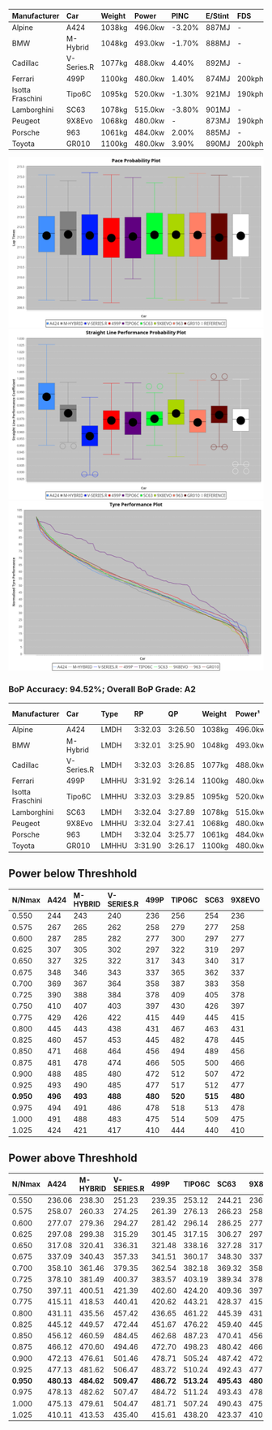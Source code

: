 | Manufacturer     | Car        | Weight | Power   | PINC    | E/Stint | FDS     |
|:-|:-|:-|:-|:-|:-|:-|
| Alpine           | A424       | 1038kg | 496.0kw | -3.20%  | 887MJ   |    -    |
| BMW              | M-Hybrid   | 1048kg | 493.0kw | -1.70%  | 888MJ   |    -    |
| Cadillac         | V-Series.R | 1077kg | 488.0kw | 4.40%   | 892MJ   |    -    |
| Ferrari          | 499P       | 1100kg | 480.0kw | 1.40%   | 874MJ   | 200kph  |
| Isotta Fraschini | Tipo6C     | 1095kg | 520.0kw | -1.30%  | 921MJ   | 190kph  |
| Lamborghini      | SC63       | 1078kg | 515.0kw | -3.80%  | 901MJ   |    -    |
| Peugeot          | 9X8Evo     | 1068kg | 480.0kw |    -    | 873MJ   | 190kph  |
| Porsche          | 963        | 1061kg | 484.0kw | 2.00%   | 885MJ   |    -    |
| Toyota           | GR010      | 1100kg | 480.0kw | 3.90%   | 890MJ   | 200kph  |

![PACECHART](./IMG/AUTO.png)
![STRAIGHTLINEPERFORMANCECHART](./IMG/AUTO_sp.png)
![TYREPERFORMANCECHART](./IMG/AUTO_tw.png)

### BoP Accuracy: 94.52%; Overall BoP Grade: A2
| Manufacturer     | Car        | Type  | RP      | QP      | Weight | Power¹  | Threshhold | PINC    | Power²   | E/Stint | AVG Vmax  | FDS     | RDLC | L/Stint | BOP-Grade | Model Accuracy | Model Points | Match%  | SimDiff |
|:-|:-|:-|:-|:-|:-|:-|:-|:-|:-|:-|:-|:-|:-|:-|:-|:-|:-|:-|:-|
| Alpine           | A424       | LMDH  | 3:32.03 | 3:26.50 | 1038kg | 496.0kw | 250.0kph   | -3.20%  | 480.10kw |  887MJ  | 329.32kph |    -    | 1.01 | 12      | ~A1       | 99.61%         | 762          | 98.15%  | #       |
| BMW              | M-Hybrid   | LMDH  | 3:32.01 | 3:25.90 | 1048kg | 493.0kw | 250.0kph   | -1.70%  | 484.60kw |  888MJ  | 326.77kph |    -    | 1.01 | 12      | ~A1       | 100.00%        | 1826         | 97.40%  | #       |
| Cadillac         | V-Series.R | LMDH  | 3:32.03 | 3:26.85 | 1077kg | 488.0kw | 250.0kph   | 4.40%   | 509.50kw |  892MJ  | 324.13kph |    -    | 0.99 | 12      | ~A1       | 99.00%         | 3184         | 100.00% | ±0.23s  |
| Ferrari          | 499P       | LMHHU | 3:31.92 | 3:26.14 | 1100kg | 480.0kw | 250.0kph   | 1.40%   | 486.70kw |  874MJ  | 322.75kph | 200kph  | 1.00 | 12      | ~A1       | 98.07%         | 3550         | 100.00% | ±0.04s  |
| Isotta Fraschini | Tipo6C     | LMHHU | 3:32.03 | 3:29.85 | 1095kg | 520.0kw | 250.0kph   | -1.30%  | 513.20kw |  921MJ  | 326.59kph | 190kph  | 1.01 | 12      | +D1       | 96.81%         | 91           | 65.72%  | #       |
| Lamborghini      | SC63       | LMDH  | 3:32.04 | 3:27.89 | 1078kg | 515.0kw | 250.0kph   | -3.80%  | 495.40kw |  901MJ  | 325.92kph |    -    | 1.01 | 12      | ~A1       | 100.00%        | 529          | 96.22%  | #       |
| Peugeot          | 9X8Evo     | LMHHU | 3:32.04 | 3:27.41 | 1068kg | 480.0kw | 250.0kph   |    -    | 480.00kw |  873MJ  | 324.89kph | 190kph  | 0.99 | 12      | +A2       | 99.21%         | 377          | 93.64%  | #       |
| Porsche          | 963        | LMDH  | 3:32.04 | 3:25.77 | 1061kg | 484.0kw | 250.0kph   | 2.00%   | 493.70kw |  885MJ  | 325.43kph |    -    | 1.00 | 12      | ~A1       | 99.96%         | 10176        | 100.00% | ±0.11s  |
| Toyota           | GR010      | LMHHU | 3:31.90 | 3:26.17 | 1100kg | 480.0kw | 250.0kph   | 3.90%   | 498.70kw |  890MJ  | 324.19kph | 200kph  | 0.99 | 12      | ~A1       | 99.95%         | 5509         | 99.51%  | ±0.15s  |

## Power below Threshhold
| N/Nmax    | A424    | M-HYBRID | V-SERIES.R | 499P    | TIPO6C  | SC63    | 9X8EVO  | 963     | GR010   |
|:-|:-|:-|:-|:-|:-|:-|:-|:-|:-|
|  0.550    |  244    |  243     |  240       |  236    |  256    |  254    |  236    |  238    |  236    |
|  0.575    |  267    |  265     |  262       |  258    |  279    |  277    |  258    |  260    |  258    |
|  0.600    |  287    |  285     |  282       |  277    |  300    |  297    |  277    |  279    |  277    |
|  0.625    |  307    |  305     |  302       |  297    |  322    |  319    |  297    |  299    |  297    |
|  0.650    |  327    |  325     |  322       |  317    |  343    |  340    |  317    |  320    |  317    |
|  0.675    |  348    |  346     |  343       |  337    |  365    |  362    |  337    |  340    |  337    |
|  0.700    |  369    |  367     |  364       |  358    |  387    |  383    |  358    |  361    |  358    |
|  0.725    |  390    |  388     |  384       |  378    |  409    |  405    |  378    |  381    |  378    |
|  0.750    |  410    |  407     |  403       |  397    |  430    |  426    |  397    |  400    |  397    |
|  0.775    |  429    |  426     |  422       |  415    |  449    |  445    |  415    |  418    |  415    |
|  0.800    |  445    |  443     |  438       |  431    |  467    |  463    |  431    |  435    |  431    |
|  0.825    |  460    |  457     |  453       |  445    |  482    |  478    |  445    |  449    |  445    |
|  0.850    |  471    |  468     |  464       |  456    |  494    |  489    |  456    |  460    |  456    |
|  0.875    |  481    |  478     |  474       |  466    |  505    |  500    |  466    |  470    |  466    |
|  0.900    |  488    |  485     |  480       |  472    |  512    |  507    |  472    |  476    |  472    |
|  0.925    |  493    |  490     |  485       |  477    |  517    |  512    |  477    |  481    |  477    |
| **0.950** | **496** | **493**  | **488**    | **480** | **520** | **515** | **480** | **484** | **480** |
|  0.975    |  494    |  491     |  486       |  478    |  518    |  513    |  478    |  482    |  478    |
|  1.000    |  491    |  488     |  483       |  475    |  514    |  509    |  475    |  479    |  475    |
|  1.025    |  424    |  421     |  417       |  410    |  444    |  440    |  410    |  413    |  410    |

## Power above Threshhold
| N/Nmax    | A424       | M-HYBRID   | V-SERIES.R | 499P       | TIPO6C     | SC63       | 9X8EVO  | 963        | GR010      |
|:-|:-|:-|:-|:-|:-|:-|:-|:-|:-|
|  0.550    |  236.06    |  238.30    |  251.23    |  239.35    |  253.12    |  244.21    |  236    |  243.34    |  245.35    |
|  0.575    |  258.07    |  260.33    |  274.25    |  261.39    |  276.13    |  266.23    |  258    |  265.37    |  268.39    |
|  0.600    |  277.07    |  279.36    |  294.27    |  281.42    |  296.14    |  286.25    |  277    |  285.39    |  288.42    |
|  0.625    |  297.08    |  299.38    |  315.29    |  301.45    |  317.15    |  306.27    |  297    |  305.42    |  308.45    |
|  0.650    |  317.08    |  320.41    |  336.31    |  321.48    |  338.16    |  327.28    |  317    |  325.45    |  329.48    |
|  0.675    |  337.09    |  340.43    |  357.33    |  341.51    |  360.17    |  348.30    |  337    |  346.48    |  350.51    |
|  0.700    |  358.10    |  361.46    |  379.35    |  362.54    |  382.18    |  369.32    |  358    |  367.51    |  371.54    |
|  0.725    |  378.10    |  381.49    |  400.37    |  383.57    |  403.19    |  389.34    |  378    |  388.54    |  392.57    |
|  0.750    |  397.11    |  400.51    |  421.39    |  402.60    |  424.20    |  409.36    |  397    |  407.56    |  411.59    |
|  0.775    |  415.11    |  418.53    |  440.41    |  420.62    |  443.21    |  428.37    |  415    |  426.59    |  430.62    |
|  0.800    |  431.11    |  435.56    |  457.42    |  436.65    |  461.22    |  445.39    |  431    |  443.61    |  447.65    |
|  0.825    |  445.12    |  449.57    |  472.44    |  451.67    |  476.22    |  459.40    |  445    |  457.63    |  462.67    |
|  0.850    |  456.12    |  460.59    |  484.45    |  462.68    |  487.23    |  470.41    |  456    |  468.65    |  473.68    |
|  0.875    |  466.12    |  470.60    |  494.46    |  472.70    |  498.23    |  480.42    |  466    |  478.66    |  483.70    |
|  0.900    |  472.13    |  476.61    |  501.46    |  478.71    |  505.24    |  487.42    |  472    |  485.67    |  490.71    |
|  0.925    |  477.13    |  481.62    |  506.47    |  483.72    |  510.24    |  492.43    |  477    |  490.68    |  495.72    |
| **0.950** | **480.13** | **484.62** | **509.47** | **486.72** | **513.24** | **495.43** | **480** | **493.68** | **498.72** |
|  0.975    |  478.13    |  482.62    |  507.47    |  484.72    |  511.24    |  493.43    |  478    |  491.68    |  496.72    |
|  1.000    |  475.13    |  479.61    |  504.47    |  481.71    |  507.24    |  490.43    |  475    |  488.67    |  493.71    |
|  1.025    |  410.11    |  413.53    |  435.40    |  415.61    |  438.20    |  423.37    |  410    |  421.58    |  425.61    |
